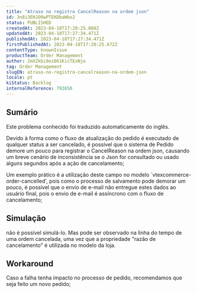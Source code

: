 ```yaml
---
title: "Atraso no registro CancelReason na ordem json"
id: 3n8i3EHJO9wPTEKDbaWbo2
status: PUBLISHED
createdAt: 2023-04-18T17:20:25.088Z
updatedAt: 2023-04-18T17:27:34.471Z
publishedAt: 2023-04-18T17:27:34.471Z
firstPublishedAt: 2023-04-18T17:20:25.672Z
contentType: knownIssue
productTeam: Order Management
author: 2mXZkbi0oi061KicTExNjo
tag: Order Management
slugEN: atraso-no-registro-cancelreason-na-ordem-json
locale: pt
kiStatus: Backlog
internalReference: 792650
---
```


## Sumário

<div class="alert alert-info">
  <p>Este problema conhecido foi traduzido automaticamente do inglês.</p>
</div>


Devido à forma como o fluxo de atualização do pedido é executado de qualquer status a ser cancelado, é possível que o sistema de Pedido demore um pouco para registrar o CancelReason na ordem json, causando um breve cenário de inconsistência se o Json for consultado ou usado alguns segundos após a ação de cancelamento;

Um exemplo prático é a utilização deste campo no modelo `vtexcommerce-order-cancelled', pois como o processo de salvamento pode demorar um pouco, é possível que o envio de e-mail não entregue estes dados ao usuário final, pois o envio de e-mail é assíncrono com o fluxo de cancelamento;


##

## Simulação


não é possível simulá-lo.
Mas pode ser observado na linha do tempo de uma ordem cancelada, uma vez que a propriedade "razão de cancelamento" é utilizada no modelo da loja.


##

## Workaround


Caso a falha tenha impacto no processo de pedido, recomendamos que seja feito um novo pedido;




